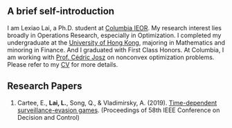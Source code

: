 
## A brief self-introduction

I am Lexiao Lai, a Ph.D. student at [Columbia IEOR](https://ieor.columbia.edu/). My research interest lies broadly in Operations Research, especially in Optimization. I completed my undergraduate at the [University of Hong Kong](https://www.hku.hk/), majoring in Mathematics and minoring in Finance. And I graduated with First Class Honors. At Columbia, I am working with [Prof. Cédric Josz](https://sites.google.com/site/cedricjosz/) on nonconvex optimization problems. Please refer to my [CV](/Lai%20Lexiao_CV%2007312020.pdf) for more details.

## Research Papers
1. Cartee, E., **Lai, L.**, Song, Q., & Vladimirsky, A. (2019). [Time-dependent surveillance-evasion games](https://eikonal-equation.github.io/TimeDependent_SEG/).  (Proceedings of 58th IEEE Conference on Decision and Control)

